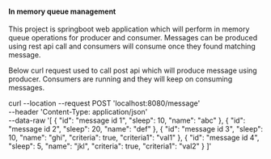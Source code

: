 #### <H>In memory queue management

This project is springboot web application which will perform in memory queue operations for 
producer and consumer. Messages can be produced using rest api call and consumers will consume once 
they found matching message. 

Below curl request used to call post api which will produce message using producer.
Consumers are running and they will keep on consuming messages.

curl --location --request POST 'localhost:8080/message' \
--header 'Content-Type: application/json' \
--data-raw '[
{
"id": "message id 1",
"sleep": 10,
"name": "abc"
},
{
"id": "message id 2",
"sleep": 20,
"name": "def"
},
{
"id": "message id 3",
"sleep": 10,
"name": "ghi",
"criteria": true,
"criteria1": "val1"
},
{
"id": "message id 4",
"sleep": 5,
"name": "jkl",
"criteria": true,
"criteria1": "val2"
}
]'